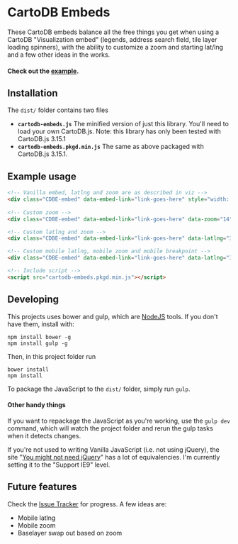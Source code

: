 CartoDB Embeds
===

These CartoDB embeds balance all the free things you get when using a CartoDB "Visualization embed" (legends, address search field, tile layer loading spinners), with the ability to customize a zoom and starting lat/lng and a few other ideas in the works.

#### Check out the [example](http://mhkeller.github.io/cartodb-embeds/examples/index.html).

## Installation

The `dist/` folder contains two files

* **`cartodb-embeds.js`** The minified version of just this library. You'll need to load your own CartoDB.js. Note: this library has only been tested with CartoDB.js 3.15.1
* **`cartodb-embeds.pkgd.min.js`** The same as above packaged with CartoDB.js 3.15.1.

## Example usage

````html
<!-- Vanilla embed, latlng and zoom are as described in viz -->
<div class="CDBE-embed" data-embed-link="link-goes-here" style="width: 100%; height: 500px;"></div>
	
<!-- Custom zoom -->
<div class="CDBE-embed" data-embed-link="link-goes-here" data-zoom="14" style="width: 100%; height: 500px;"></div>

<!-- Custom latlng and zoom -->
<div class="CDBE-embed" data-embed-link="link-goes-here" data-latlng="33.9436333,-118.4906967" data-zoom="9" style="width: 100%; height: 500px;"></div>

<!-- Custom mobile latlng, mobile zoom and mobile breakpoint -->
<div class="CDBE-embed" data-embed-link="link-goes-here" data-latlng="33.9436333,-118.4906967" data-zoom="9" data-mobile-zoom="3" data-mobile-latlng="33.8,-119" data-mobile-breakpoint="500px" style="width: 100%; height: 500px;"></div>

<!-- Include script -->
<script src="cartodb-embeds.pkgd.min.js"></script>

````

## Developing

This projects uses bower and gulp, which are [NodeJS](http://nodejs.org) tools. If you don't have them, install with:

````
npm install bower -g
npm install gulp -g
````

Then, in this project folder run

````
bower install
npm install
````

To package the JavaScript to the `dist/` folder, simply run `gulp`.

#### Other handy things

If you want to repackage the JavaScript as you're working, use the `gulp dev` command, which will watch the project folder and rerun the gulp tasks when it detects changes.

If you're not used to writing Vanilla JavaScript (i.e. not using jQuery), the site "[You might not need jQuery](http://youmightnotneedjquery.com/)" has a lot of equivalencies. I'm currently setting it to the "Support IE9" level.

## Future features

Check the [Issue Tracker](https://github.com/mhkeller/cartodb-embeds/issues) for progress. A few ideas are:

* Mobile latlng
* Mobile zoom
* Baselayer swap out based on zoom
